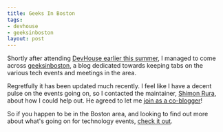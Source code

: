 ```yaml
--- 
title: Geeks In Boston
tags: 
- devhouse
- geeksinboston
layout: post
---
```

Shortly after attending [DevHouse earlier this summer](/blog/permalink/devhouseboston.html), I managed to come across [geeksinboston](http://geeksinboston.com), a blog dedicated towards keeping tabs on the various tech events and meetings in the area.

Regretfully it has been updated much recently. I feel like I have a decent pulse on the events going on, so I contacted the maintainer, [Shimon Rura](http://rura.org/shimon/), about how I could help out. He agreed to let me [join as a co-blogger](http://geeksinboston.com/2007/08/24/first-post/)!

So if you happen to be in the Boston area, and looking to find out more about what's going on for technology events, [check it out](http://geeksinboston.com).
